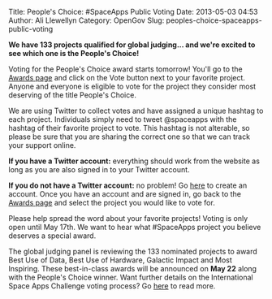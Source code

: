 Title: People's Choice: #SpaceApps Public Voting
Date: 2013-05-03 04:53
Author: Ali Llewellyn
Category: OpenGov
Slug: peoples-choice-spaceapps-public-voting

**We have 133 projects qualified for global judging... and we're excited
to see which one is the People's Choice!**

Voting for the People's Choice award starts tomorrow! You'll go to the
[Awards page][] and click on the Vote button next to your favorite
project. Anyone and everyone is eligible to vote for the project they
consider most deserving of the title People's Choice.

We are using Twitter to collect votes and have assigned a unique hashtag
to each project. Individuals simply need to tweet @spaceapps with the
hashtag of their favorite project to vote. This hashtag is not
alterable, so please be sure that you are sharing the correct one so
that we can track your support online.

**If you have a Twitter account:** everything should work from the
website as long as you are also signed in to your Twitter account.

**If you do not have a Twitter account:** no problem! Go [here][] to
create an account. Once you have an account and are signed in, go back
to the [Awards page][] and select the project you would like to vote
for.

Please help spread the word about your favorite projects! Voting is only
open until May 17th. We want to hear what \#SpaceApps project you
believe deserves a special award.

The global judging panel is reviewing the 133 nominated projects to
award Best Use of Data, Best Use of Hardware, Galactic Impact and Most
Inspiring. These best-in-class awards will be announced on **May 22**
along with the People's Choice winner. Want further details on the
International Space Apps Challenge voting process? Go [here][1] to read
more.

 

 

  [Awards page]: http://spaceappschallenge.org/awards/
  [here]: https://twitter.com/
  [1]: http://spaceappschallenge.org/about/judging/
